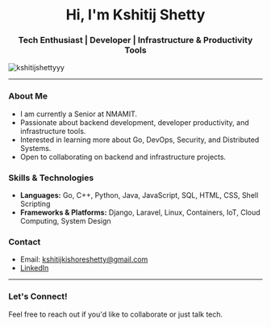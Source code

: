 <h1 align="center">Hi, I'm Kshitij Shetty</h1>
<h3 align="center">Tech Enthusiast | Developer | Infrastructure & Productivity Tools</h3>

<!--<img align="right" alt="coding" width="400" src="https://i.pinimg.com/originals/81/17/8b/81178b47a8598f0c81c4799f2cdd4057.gif">-->

<p align="left">
  <img src="https://komarev.com/ghpvc/?username=kshitijshettyyy&label=Profile%20views&color=0e75b6&style=flat" alt="kshitijshettyyy" />
</p>

---

### About Me

- I am currently a Senior at NMAMIT.
- Passionate about backend development, developer productivity, and infrastructure tools.
- Interested in learning more about Go, DevOps, Security, and Distributed Systems.
- Open to collaborating on backend and infrastructure projects.

### Skills & Technologies

- **Languages:** Go, C++, Python, Java, JavaScript, SQL, HTML, CSS, Shell Scripting
- **Frameworks & Platforms:** Django, Laravel, Linux, Containers, IoT, Cloud Computing, System Design

### Contact

- Email: [kshitijkishoreshetty@gmail.com](mailto:kshitijkishoreshetty@gmail.com)
- [LinkedIn](https://www.linkedin.com/in/kshitijkishoreshetty/) <!-- Make sure this URL is correct -->

---

### Let's Connect!

Feel free to reach out if you'd like to collaborate or just talk tech.
